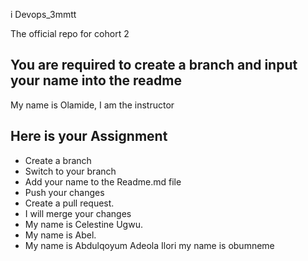 i Devops_3mmtt

The official repo for cohort 2

## You are required to create a branch and input your name into the readme

My name is Olamide, I am the instructor

## Here is your Assignment
- Create a branch
- Switch to your branch
- Add your name to the Readme.md file
- Push your changes
- Create a pull request.
- I will merge your changes
- My name is Celestine Ugwu.
- My name is Abel.
- My name is Abdulqoyum Adeola Ilori
my name is obumneme

